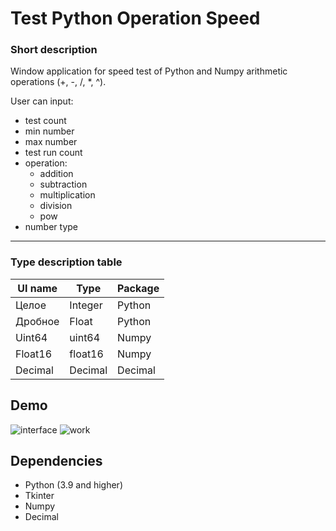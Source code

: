 Test Python Operation Speed
===========
### Short description
Window application for speed test of Python and Numpy arithmetic operations (+, -, /, *, ^).  

User can input:
* test count
* min number
* max number
* test run count
* operation:
  * addition
  * subtraction
  * multiplication
  * division
  * pow
* number type
***
### Type description table
|UI name|Type|Package|
|--|---|---|
|Целое|Integer|Python|
|Дробное|Float|Python|
|Uint64|uint64|Numpy|
|Float16|float16|Numpy|
|Decimal|Decimal|Decimal|

Demo
-----------

![interface](https://github.com/user-attachments/assets/51923fbb-c415-4d7e-bcac-39bb6be3a387 "Application UI")
![work](https://github.com/user-attachments/assets/6e3a3629-84ff-4bc5-a8cf-03f46b56fd30 "Example of work")

Dependencies
-----------
* Python (3.9 and higher)
* Tkinter
* Numpy
* Decimal
  
